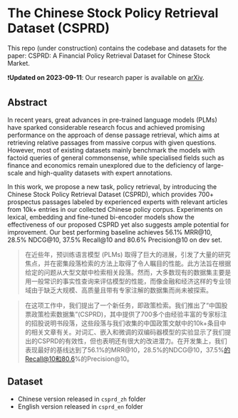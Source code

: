 # The Chinese Stock Policy Retrieval Dataset (CSPRD)

This repo (under construction) contains the codebase and datasets for the paper: CSPRD: A Financial Policy Retrieval Dataset for Chinese Stock Market. 

❗️**Updated on 2023-09-11**: Our research paper is available on [arXiv](https://arxiv.org/abs/2309.04389).

## Abstract

In recent years, great advances in pre-trained language models (PLMs) have sparked considerable research focus and achieved promising performance on the approach of dense passage retrieval, which aims at retrieving relative passages from massive corpus with given questions. However, most of existing datasets mainly benchmark the models with factoid queries of general commonsense, while specialised fields such as finance and economics remain unexplored due to the deficiency of large-scale and high-quality datasets with expert annotations. 

In this work, we propose a new task, policy retrieval, by introducing the Chinese Stock Policy Retrieval Dataset (CSPRD), which provides 700+ prospectus passages labeled by experienced experts with relevant articles from 10k+ entries in our collected Chinese policy corpus. Experiments on lexical, embedding and fine-tuned bi-encoder models show the effectiveness of our proposed CSPRD yet also suggests ample potential for improvement. Our best performing baseline achieves 56.1% MRR@10, 28.5% NDCG@10, 37.5% Recall@10 and 80.6% Precision@10 on dev set.

> 在近些年，预训练语言模型 (PLMs) 取得了巨大的进展，引发了大量的研究焦点，并在密集段落检索的方法上取得了令人瞩目的性能。此方法旨在根据给定的问题从大型文献中检索相关段落。然而，大多数现有的数据集主要是用一般常识的事实性查询来评估模型的性能，而像金融和经济这样的专业领域由于缺乏大规模、高质量且带有专家注解的数据集而尚未被探索。

> 在这项工作中，我们提出了一个新任务，即政策检索。我们推出了“中国股票政策检索数据集”(CSPRD)，其中提供了700多个由经验丰富的专家标注的招股说明书段落，这些段落与我们收集的中国政策文献中的10k+条目中的相关文章有关。对词汇、嵌入和微调的双编码器模型的实验显示了我们提出的CSPRD的有效性，但也表明还有很大的改进潜力。在开发集上，我们表现最好的基线达到了56.1%的MRR@10，28.5%的NDCG@10，37.5%的Recall@10和80.6%的Precision@10。


## Dataset

- Chinese version released in `csprd_zh` folder
- English version released in `csprd_en` folder


